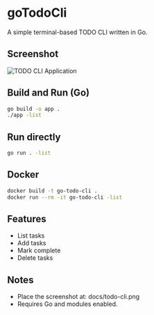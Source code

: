 # goTodoCli

A simple terminal-based TODO CLI written in Go.

## Screenshot
![TODO CLI Application](docs/todo-cli.png)

## Build and Run (Go)
```bash
go build -o app .
./app -list
```

## Run directly
```bash
go run . -list
```

## Docker
```bash
docker build -t go-todo-cli .
docker run --rm -it go-todo-cli -list
```

## Features
- List tasks
- Add tasks
- Mark complete
- Delete tasks

## Notes
- Place the screenshot at: docs/todo-cli.png
- Requires Go and modules enabled.